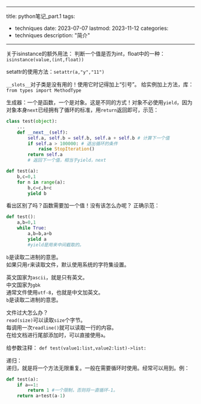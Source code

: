 
---
title: python笔记_part.1
tags:
  - techniques
date: 2023-07-07
lastmod: 2023-11-12
categories:
  - techniques
description: "简介"
---

关于isinstance的额外用法：
判断一个值是否为int，float中的一种：`isinstance(value,(int,float))`

setattr的使用方法：`setattr(a,"y","11")`

`__slots__`对子类是没有用的！使用它时记得加上“引号”。
给实例加上方法，库：`from types import MethodType`

生成器：一个是函数，一个是对象。这是不同的方式！对象不必使用`yield`，因为对象本身`next`已经拥有了循环的标准，用`return`返回即可，示范：
```py
class test(object):
    ...
    def __next__(self):
        self.a, self.b = self.b, self.a + self.b # 计算下一个值
        if self.a > 100000: # 退出循环的条件
            raise StopIteration()
        return self.a 
        # 返回下一个值，相当于yield，next

def test(a):
    b,c=0,1
    for n in range(a):
        b,c=c,b+c
        yield b
```
看出区别了吗？函数需要加一个值！没有该怎么办呢？
正确示范：
```py
def test():
    a,b=0,1
    while True:
        a,b=b,a+b
        yield a
        #yield是用来中间截取的。
```

`b`是读取二进制的意思。  
如果只用`r`来读取文件，默认使用系统的字符集设置。

英文国家为`ascii`，就是只有英文。  
中文国家为`gbk`  
通常文件使用`utf-8`，也就是中文加英文。  
`b`是读取二进制的意思。 

文件过大怎么办？  
`read(size)`可以读取`size`个字节。  
每调用一次`readline()`就可以读取一行的内容。  
在给文档进行尾部添加时，可以直接使用`a`。  
  
给参数注释：
`def test(value1:list,value2:list)->list:`

递归：  
递归，就是将一个方法无限重复。一般在需要循环时使用。经常可以用到。例：
```py
def test(a):
    if a==1:
        return 1 #一个限制，否则将一直循环-1。
    return a+test(a-1)
```
  
